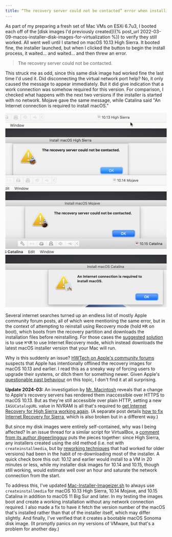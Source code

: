 ```yaml
---
title: “The recovery server could not be contacted” error when installing macOS High Sierra
---
```


As part of my preparing a fresh set of Mac VMs on ESXi 6.7u3, I booted each off of the [disk images I'd previously created]({% post_url 2022-03-09-macos-installer-disk-images-for-virtualization %}) to verify they still worked. All went well until I started on macOS 10.13 High Sierra. It booted fine, the installer launched, but when I clicked the button to begin the install process, it waited… and waited… and then threw an error.

> The recovery server could not be contacted.

This struck me as odd, since this same disk image had worked fine the last time I'd used it. Did disconnecting the virtual network port help? No, it only caused the message to appear immediately. But it did give indication that a work connection was somehow required for this version. For comparison, I checked what happens with the next two versions if the installer is started with no network. Mojave gave the same message, while Catalina said "An Internet connection is required to install macOS."

![macOS installer errors with no network connection](/assets/images/macos-installer-errors-no-network.png)

Several internet searches turned up an endless list of mostly Apple community forum posts, all of which were mentioning the same error, but in the context of attempting to reinstall using Recovery mode (hold <kbd>⌘R</kbd> on boot), which boots from the recovery partition and downloads the installation files before reinstalling. For those cases the [suggested](https://www.reddit.com/r/mac/comments/142pdmk/the_recovery_server_could_not_be_contacted_issue/) [solution](https://www.reddit.com/r/mac/comments/144tenj/solution_to_the_recovery_server_could_not_be/) is to use <kbd>⌘⌥R</kbd> to use Internet Recovery mode, which instead downloads the latest macOS installer version that your Mac will run.

Why is this suddenly an issue? [HWTech on Apple's community forums](https://discussions.apple.com/thread/254916189?answerId=254916189021#254916189021) suspects that Apple has intentionally offlined the recovery images for macOS 10.13 and earlier. I read this as a sneaky way of forcing users to upgrade their systems, or ditch them for something newer. Given Apple's [questionable past behaviour](https://eclecticlight.co/2023/09/17/last-week-on-my-mac-will-sonoma-come-as-an-upgrade-or-update/) on this topic, I don't find it at all surprising.

**Update 2024-03:** An investigation by [Mr. Macintosh](https://mrmacintosh.com/blog/) reveals that a change to Apple's recovery servers has rendered them inaccessible over HTTPS to macOS 10.13. But as they're still accessible over plain HTTP, setting a new `IASUCatalogURL` value in NVRAM is all that's required to [get Internet Recovery for High Sierra working again](https://mrmacintosh.com/how-to-fix-the-recovery-server-could-not-be-contacted-error-high-sierra-recovery-is-still-online-but-broken/). (A separate post details [how to fix Internet Recovery for Sierra](https://mrmacintosh.com/fixed-an-error-occurred-while-preparing-the-installation-macos-sierra-recovery-error/), which is also broken but in a different way.)

But since my disk images were entirely self-contained, why was I being affected? In an issue thread for a similar script for VirtualBox, a [comment from its author @geerlingguy](https://github.com/geerlingguy/macos-virtualbox-vm/issues/55#issuecomment-424762737) puts the pieces together: since High Sierra, any installers created using the old method (i.e. not with `createinstallmedia`, but by [reworking techniques](https://tylermade.net/2017/10/05/how-to-create-a-bootable-iso-image-of-macos-10-13-high-sierra-installer/) that had worked for older versions) had been in the habit of re-downloading most of the installer. A quick check bore this out: 10.12 and earlier would install to a VM in 20 minutes or less, while my installer disk images for 10.14 and 10.15, though still working, would estimate well over an hour and saturate the network connection from the start.

To address this, I've updated [Mac-Installer-Imageizer.sh](https://github.com/EricFromCanada/byte-bucket/blob/master/bash/Mac-Installer-Imageizer.sh) to always use `createinstallmedia` for macOS 10.13 High Sierra, 10.14 Mojave, and 10.15 Catalina in addition to macOS 11 Big Sur and later. In my testing the images boot and create a working installation without any network connection required. I also made a fix to have it fetch the version number of the macOS that's installed rather than that of the installer itself, which may differ slightly. And finally, I've verified that it creates a bootable macOS Sonoma disk image. (It promptly panics on my versions of VMware, but that's a problem for another day.)
